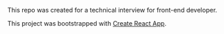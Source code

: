 This repo was created for a technical interview for front-end developer.

This project was bootstrapped with [Create React App](https://github.com/facebookincubator/create-react-app).
